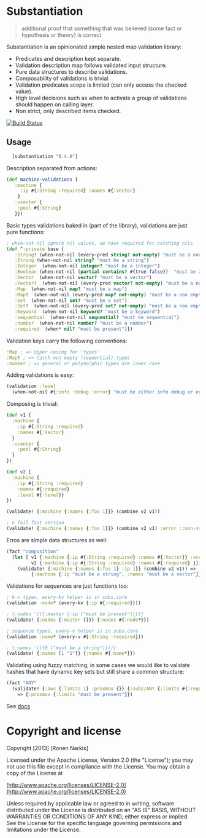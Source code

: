 # Substantiation

> additional proof that something that was believed (some fact or hypothesis or theory) is correct


Substantiation is an opinionated simple nested map validation library:

 * Predicates and description kept separate.
 * Validation description map follows validated input structure.
 * Pure data structures to describe validations. 
 * Composability of validations is trivial.
 * Validation predicates scope is limited (can only access the checked value).
 * High level decisions such as when to activate a group of validations should happen on calling layer.
 * Non strict, only described items checked.
 
[![Build Status](https://travis-ci.org/narkisr/substantiation.png?branch=master)](https://travis-ci.org/narkisr/substantiation)

## Usage

```clojure
  [substantiation "0.4.0"]
```

Description separated from actions:

```clojure
(def machine-validations {
   :machine {
     :ip #{:String :required} :names #{:Vector}
    }
   :vcenter {
    :pool #{:String}
   }})   
```
Basic types validations baked in (part of the library), validations are just pure functions:
 
```clojure
; when-not-nil ignore nil values, we have required for catching nils
(def ^:private base {
   :String! (when-not-nil (every-pred string? not-empty) "must be a non empty string")                     
   :String (when-not-nil string? "must be a string")                     
   :Integer  (when-not-nil integer? "must be a integer")                     
   :Boolean (when-not-nil (partial contains? #{true false})  "must be a boolean")                     
   :Vector  (when-not-nil vector? "must be a vector")                     
   :Vector!  (when-not-nil (every-pred vector? not-empty) "must be a non empty vector")                     
   :Map  (when-not-nil map? "must be a map")                     
   :Map!  (when-not-nil (every-pred map? not-empty) "must be a non empty map")                     
   :Set  (when-not-nil set? "must be a set")                     
   :Set!  (when-not-nil (every-pred set? not-empty) "must be a non empty set")                     
   :Keyword  (when-not-nil keyword? "must be a keyword")                     
   :sequential  (when-not-nil sequential? "must be sequential")                     
   :number  (when-not-nil number? "must be a number")                     
   :required  (when* nil? "must be present")})
```

Validation keys carry the following conventions:

```clojure
:Map ; => Upper casing for 'types'
:Map! ; => Catch non empty (sequential) types
:number ; => general or polymorphic types are lower case
```

Adding validations is easy:

```clojure
(validation :level 
  (when-not-nil #{:info :debug :error} "must be either info debug or error"))
```

Composing is trivial:
```clojure
(def v1 {
  :machine {
    :ip #{:String :required} 
    :names #{:Vector}
  }
  :vcenter {
    :pool #{:String}
  }
})

(def v2 {
  :machine {
    :ip #{:String :required} 
    :names #{:required}
    :level #{:level}}
})

(validate! {:machine {:names {:foo 1}}} (combine v2 v1))

; a fail fast version
(validate! {:machine {:names {:foo 1}}} (combine v2 v1) :error ::non-valid-machine)
```

Erros are simple data structures as well:

```clojure
(fact "composition"
  (let [ v1 {:machine {:ip #{:String :required} :names #{:Vector}} :vcenter {:pool #{:String}}} 
         v2 {:machine {:ip #{:String :required} :names #{:required} }}]
    (validate! {:machine {:names {:foo 1} :ip 1}} (combine v2 v1)) => 
         {:machine {:ip "must be a string", :names "must be a vector"}}  ))
```

Validations for sequences are just functions too:

```clojure
; k-v types, every-kv helper is in subs.core
(validation :node* (every-kv {:ip #{:required}}))

; {:nodes '(({:master {:ip ("must be present")}})}
(validate! {:nodes {:master {}}} {:nodes #{:node*}})

; sequence types, every-v helper is in subs.core
(validation :name* (every-v #{:String :required}))

; {:names '(({0 ("must be a string")}))}
(validate! {:names [1 "1"]} {:names #{:name*}})
```

Validating using fuzzy matching, in some cases we would like to validate hashes that have dynamic key sets but still share a common structure:

```clojure
(fact "ANY"
  (validate! {:aws {:limits 1} :proxmox {}} {:subs/ANY {:limits #{:required :Integer}}}) 
    => {:proxmox {:limits "must be present"}})
```


See [docs](http://narkisr.github.io/substantiation/)

# Copyright and license

Copyright [2013] [Ronen Narkis]

Licensed under the Apache License, Version 2.0 (the "License");
you may not use this file except in compliance with the License.
You may obtain a copy of the License at

  [http://www.apache.org/licenses/LICENSE-2.0](http://www.apache.org/licenses/LICENSE-2.0)

Unless required by applicable law or agreed to in writing, software
distributed under the License is distributed on an "AS IS" BASIS,
WITHOUT WARRANTIES OR CONDITIONS OF ANY KIND, either express or implied.
See the License for the specific language governing permissions and
limitations under the License.
